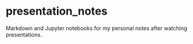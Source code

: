 # presentation_notes
Markdown and Jupyter notebooks for my personal notes after watching presentations.
